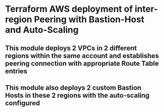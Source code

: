 # Terraform AWS deployment of inter-region Peering with Bastion-Host and Auto-Scaling

## This module deploys 2 VPCs in 2 different regions within the same account and establishes peering connection with appropriate Route Table entries

## This module also deploys 2 custom Bastion Hosts in these 2 regions with the auto-scaling configured
